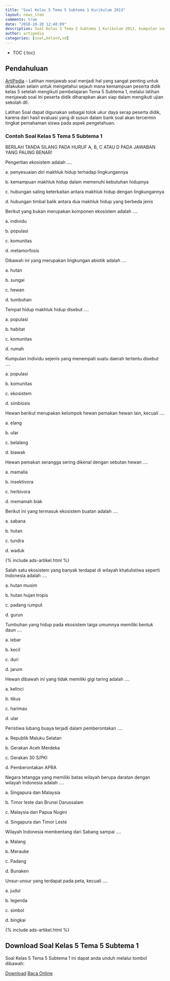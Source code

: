 ```yaml
---
title: "Soal Kelas 5 Tema 5 Subtema 1 Kurikulum 2013"
layout: news_item
comments: true
date: "2018-10-20 12:48:09"
description: Soal Kelas 5 Tema 5 Subtema 1 Kurikulum 2013, kumpulan soal latihan kelas 5 Sekolah Dasar Tema 5 Subtema 1 Kurikulum 2013.
author: artipedia
categories: [soal,kelasV,sd]
---
```


* TOC
{:toc}

## Pendahuluan
[ArtiPedia](/ "ArtiPedia") - Latihan menjawab soal menjadi hal yang sangat penting untuk dilakukan selain untuk mengetahui sejauh mana kemampuan peserta didik kelas 5 setelah mengikuti pembelajaran Tema 5 Subtema 1, melalui latihan menjawab soal ini peserta didik diharapkan akan siap dalam mengikuti ujian sekolah dll.

Latihan Soal dapat digunakan sebagai tolok ukur daya serap peserta didik, karena dari hasil evaluasi yang di susun dalam bank soal akan tercermin tingkat pemahaman siswa pada aspek pengetahuan.

### Contoh Soal Kelas 5 Tema 5 Subtema 1
BERILAH TANDA SILANG PADA HURUF A, B, C ATAU D PADA JAWABAN YANG PALING BENAR!

Pengertian ekosistem adalah ….

a. penyesuaian diri makhluk hidup terhadap lingkungannya

b. kemampuan makhluk hidup dalam memenuhi kebutuhan hidupnya

c. hubungan saling keterkaitan antara makhluk hidup dengan lingkungannya

d. hubungan timbal balik antara dua makhluk hidup yang berbeda jenis


Berikut yang bukan merupakan komponen ekosistem adalah ....

a. individu

b. populasi

c. komunitas

d. metamorfosis


Dibawah ini yang merupakan lingkungan abiotik adalah ....

a. hutan

b. sungai

c. hewan

d. tumbuhan


Tempat hidup makhluk hidup disebut ....

a. populasi

b. habitat

c. komunitas

d. rumah


Kumpulan individu sejenis yang menempati suatu daerah tertentu disebut ....

a. populasi

b. komunitas

c. ekosistem

d. simbiosis


Hewan berikut merupakan kelompok hewan pemakan hewan lain, kecuali ....

a. elang

b. ular

c. belalang

d. biawak


Hewan pemakan serangga sering dikenal dengan sebutan hewan ....

a. mamalia

b. insektivora

c. herbivora

d. memamah biak


Berikut ini yang termasuk ekosistem buatan adalah ....

a. sabana

b. hutan

c. tundra

d. waduk

{% include ads-artikel.html %}


Salah satu ekosistem yang banyak terdapat di wilayah khatulistiwa seperti Indonesia adalah ....

a. hutan musim

b. hutan hujan tropis

c. padang rumput

d. gurun


Tumbuhan yang hidup pada ekosistem taiga umumnya memiliki bentuk daun ....

a. lebar

b. kecil

c. duri

d. jarum


Hewan dibawah ini yang tidak memiliki gigi taring adalah ....

a. kelinci

b. tikus

c. harimau

d. ular


Peristiwa lubang buaya terjadi dalam pemberontakan ....

a. Republik Maluku Selatan

b. Gerakan Aceh Merdeka

c. Gerakan 30 S/PKI

d. Pemberontakan APRA


Negara tetangga yang memiliki batas wilayah berupa daratan dengan wilayah Indonesia adalah ....

a. Singapura dan Malaysia

b. Timor leste dan Brunei Darussalam

c. Malaysia dan Papua Nugini

d. Singapura dan Timor Leste


Wilayah Indonesia membentang dari Sabang sampai ....

a. Malang

b. Merauke

c. Padang

d. Bunaken


Unsur-unsur yang terdapat pada peta, kecuali ....

a. judul

b. legenda

c. simbol

d. bingkai

{% include ads-artikel.html %}

## Download Soal Kelas 5 Tema 5 Subtema 1
Soal Kelas 5 Tema 5 Subtema 1 ini dapat anda unduh melalui tombol dibawah:
<p class="center"><a class="button download" href="https://docs.google.com/uc?export=download&id=1R8aafljm64jTUc-gJxQaYFJgRyXArOJYMK0IQRDakQM" rel="nofollow" target="_blank" title="Download">Download</a>
<a class="button demo open-dialog" href="https://drive.google.com/file/d/1R8aafljm64jTUc-gJxQaYFJgRyXArOJYMK0IQRDakQM/preview" Title="Baca Online" rel="nofollow">Baca Online</a></p>

